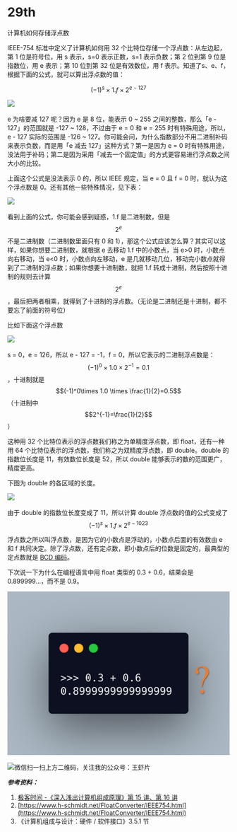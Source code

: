 # 29th

计算机如何存储浮点数

IEEE-754 标准中定义了计算机如何用 32 个比特位存储一个浮点数：从左边起，第 1 位是符号位，用 s 表示，s=0 表示正数，s=1 表示负数；第 2 位到第 9 位是指数位，用 e 表示；第 10 位到第 32 位是有效数位，用 f 表示。知道了s、e、f，根据下面的公式，就可以算出浮点数的值：

$$(−1)^s×1.f×2^{e-127}$$

![](https://tva1.sinaimg.cn/large/008eGmZEly1gn5uh6xodvj30jv03ldg0.jpg)

e 为啥要减 127 呢？因为 e 是 8 位，能表示 0 \~ 255 之间的整数，那么「e - 127」的范围就是 -127 \~ 128，不过由于 e = 0 和 e = 255 时有特殊用途，所以，e - 127 实际的范围是 -126 \~ 127。你可能会问，为什么指数部分不用二进制补码来表示负数，而是用「e 减去 127」这种方式？第一是因为 e = 0 时有特殊用途，没法用于补码；第二是因为采用「减去一个固定值」的方式更容易进行浮点数之间大小的比较。

上面这个公式是没法表示 0 的，所以 IEEE 规定，当 e = 0 且 f = 0 时，就认为这个浮点数是 0。还有其他一些特殊情况，见下表：

![](https://tva1.sinaimg.cn/large/008eGmZEly1gn5uhdyzihj30k40bmjs1.jpg)

看到上面的公式，你可能会感到疑惑，1.f 是二进制数，但是 $$2^e$$ 不是二进制数（二进制数里面只有 0 和 1），那这个公式应该怎么算？其实可以这样，如果你想要二进制数，就根据 e 去移动 1.f 中的小数点，当 e>0 时，小数点向右移动，当 e<0 时，小数点向左移动，e 是几就移动几位，移动完小数点就得到了二进制的浮点数；如果你想要十进制数，就把 1.f 转成十进制，然后按照十进制的规则去计算 $$2^e$$ ，最后把两者相乘，就得到了十进制的浮点数。（无论是二进制还是十进制，都不要忘了前面的符号位）

比如下面这个浮点数

![](https://tva1.sinaimg.cn/large/008eGmZEly1gn5uhl3jb3j31xg05d0t5.jpg)

s = 0，e = 126，所以 e - 127 = -1，f = 0，所以它表示的二进制浮点数是： $$(-1)^0\times 1.0 \times 2^{-1}=0.1$$ ，十进制就是 $$(-1)^0\times 1.0 \times \frac{1}{2}=0.5$$ （十进制中 $$2^{-1}=\frac{1}{2}$$ ）

这种用 32 个比特位表示的浮点数我们称之为单精度浮点数，即 float，还有一种用 64 个比特位表示的浮点数，我们称之为双精度浮点数，即 double。double 的指数位长度是 11，有效数位长度是 52，所以 double 能够表示的数的范围更广，精度更高。

下图为 double 的各区域的长度。

![](https://tva1.sinaimg.cn/large/008eGmZEly1gn5uhpto62j30jv03mmxb.jpg)

由于 double 的指数位长度变成了 11，所以计算 double 浮点数的值的公式变成了 $$(−1)^s×1.f×2^{e-1023}$$ 

浮点数之所以叫浮点数，是因为它的小数点是浮动的，小数点后面的有效数由 e 和 f 共同决定。除了浮点数，还有定点数，即小数点后的位数是固定的，最典型的定点数就是 [BCD 编码](https://zh.wikipedia.org/wiki/%E4%BA%8C%E9%80%B2%E7%A2%BC%E5%8D%81%E9%80%B2%E6%95%B8)。

下次说一下为什么在编程语言中用 float 类型的 0.3 + 0.6，结果会是 0.899999…，而不是 0.9。

![](../../.gitbook/assets/图片1.png)

![微信扫一扫上方二维码，关注我的公众号：王虾片](https://tva1.sinaimg.cn/large/008eGmZEly1gnbbgtwtt3j307607674s.jpg)

_**参考资料：**_

1. [极客时间 -《深入浅出计算机组成原理》第 15 讲、第 16 讲](https://time.geekbang.org/column/intro/170)
2. [https://www.h-schmidt.net/FloatConverter/IEEE754.html](https://www.h-schmidt.net/FloatConverter/IEEE754.html)
3. 《计算机组成与设计：硬件 / 软件接口》3.5.1 节
